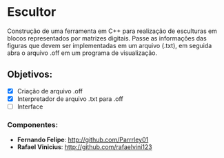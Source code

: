 # Escultor

Construção de uma ferramenta em C++ para realização de esculturas em blocos representados por matrizes digitais.
Passe as informações das figuras que devem ser implementadas em um arquivo (.txt), em seguida abra o arquivo .off em um programa de visualização. 

## Objetivos:

- [x] Criação de arquivo .off
- [x] Interpretador de arquivo .txt para .off
- [ ] Interface

### Componentes:

- **Fernando Felipe**: http://github.com/Parrrley01
- **Rafael Vinicius**: http://github.com/rafaelvini123
